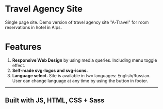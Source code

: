 # Travel Agency Site
Single page site. Demo version of travel agency site "A-Travel" for room reservations in hotel in Alps.
# Features
1. **Responsive Web Design** by using media queries. Including menu toggle effect.
2. **Self-made svg-logos and svg-icons.**
3. **Language select.** Site is available in two languages: English/Russian. User can change language at any time by using the button in footer.
---
## Built with JS, HTML, CSS + Sass